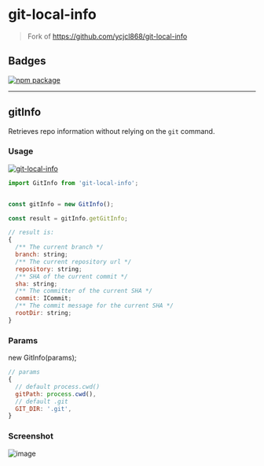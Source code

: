 
# git-local-info

> Fork of <https://github.com/ycjcl868/git-local-info>

## Badges

[![npm package](https://img.shields.io/npm/v/git-local-info.svg?style=flat-square)](https://www.npmjs.org/package/git-local-info)

--------------------

## gitInfo

Retrieves repo information without relying on the `git` command.

### Usage

[![git-local-info](https://nodei.co/npm/git-local-info.png)](https://npmjs.org/package/git-local-info)

```javascript
import GitInfo from 'git-local-info';


const gitInfo = new GitInfo();

const result = gitInfo.getGitInfo;

// result is:
{
  /** The current branch */
  branch: string;
  /** The current repository url */
  repository: string;
  /** SHA of the current commit */
  sha: string;
  /** The committer of the current SHA */
  commit: ICommit;
  /** The commit message for the current SHA */
  rootDir: string;
}

```

### Params

new GitInfo(params);

```js
// params
{
  // default process.cwd()
  gitPath: process.cwd(),
  // default .git
  GIT_DIR: '.git',
}
```

### Screenshot

![image](https://user-images.githubusercontent.com/13595509/51222175-90a44c80-1977-11e9-81f7-e732e86c38de.png)
